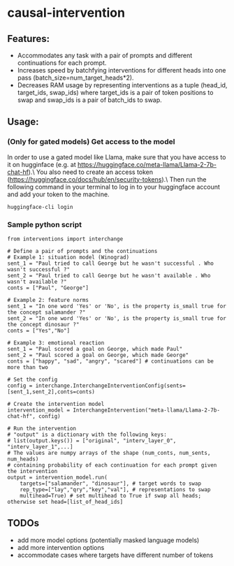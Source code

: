 # causal-intervention

## Features:
- Accommodates any task with a pair of prompts and different continuations for each prompt.
- Increases speed by batchfying interventions for different heads into one pass (batch_size=num_target_heads\*2).
- Decreases RAM usage by representing interventions as a tuple (head_id, target_ids, swap_ids) where target_ids is a pair of token positions to swap and swap_ids is a pair of batch_ids to swap.

## Usage:
### (Only for gated models) Get access to the model
In order to use a gated model like Llama, make sure that you have access to it on hugginface (e.g. at https://huggingface.co/meta-llama/Llama-2-7b-chat-hf).\\
You also need to create an access token (https://huggingface.co/docs/hub/en/security-tokens).\\
Then run the following command in your terminal to log in to your huggingface account and add your token to the machine.
```{shell}
huggingface-cli login
```

### Sample python script
```{python}
from interventions import interchange

# Define a pair of prompts and the continuations
# Example 1: situation model (Winograd)
sent_1 = "Paul tried to call George but he wasn't successful . Who wasn't successful ?"
sent_2 = "Paul tried to call George but he wasn't available . Who wasn't available ?"
conts = ["Paul", "George"]

# Example 2: feature norms
sent_1 = "In one word 'Yes' or 'No', is the property is_small true for the concept salamander ?"
sent_2 = "In one word 'Yes' or 'No', is the property is_small true for the concept dinosaur ?"
conts = ["Yes","No"] 

# Example 3: emotional reaction
sent_1 = "Paul scored a goal on George, which made Paul"
sent_2 = "Paul scored a goal on George, which made George"
conts = ["happy", "sad", "angry", "scared"] # continuations can be more than two

# Set the config
config = interchange.InterchangeInterventionConfig(sents=[sent_1,sent_2],conts=conts)

# Create the intervention model
intervention_model = InterchangeIntervention("meta-llama/Llama-2-7b-chat-hf", config)

# Run the intervention
# "output" is a dictionary with the following keys:
# list(output.keys()) = ["original", "interv_layer_0", "interv_layer_1",...]
# The values are numpy arrays of the shape (num_conts, num_sents, num_heads) 
# containing probability of each continuation for each prompt given the intervention
output = intervention_model.run(
    targets=["salamander", "dinosaur"], # target words to swap
    rep_type=["lay","qry","key","val"], # representations to swap
    multihead=True) # set multihead to True if swap all heads; otherwise set head=[list_of_head_ids]
```

## TODOs
- add more model options (potentially masked language models)
- add more intervention options
- accommodate cases where targets have different number of tokens